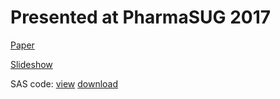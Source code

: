 # Presented at PharmaSUG 2017

[Paper](https://www.pharmasug.org/proceedings/2017/TT/PharmaSUG-2017-TT07.pdf)

[Slideshow](/pdf/PharmaSUG_2017_slides.pdf)

SAS code: [view](https://github.com/noorykim/sas-convert-partial-dates/blob/master/PharmaSUG%202017%20paper%20code.sas) [download](PharmaSUG%202017%20paper%20code.sas)
